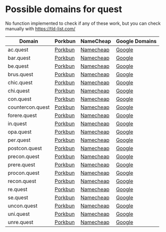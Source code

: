 # Possible domains for quest

No function implemented to check if any of these work, but you can check manually with https://tld-list.com/

| Domain | Porkbun | NameCheap | Google Domains |
|---|---|---|---|
| ac.quest | [Porkbun](https://porkbun.com/checkout/search?prb=e814663da1&tlds=&idnLanguage=&search=search&q=ac.quest) | [Namecheap](https://www.namecheap.com/domains/registration/results/?domain=ac.quest) | [Google](https://domains.google.com/registrar/search?searchTerm=ac.quest) |
| bar.quest | [Porkbun](https://porkbun.com/checkout/search?prb=e814663da1&tlds=&idnLanguage=&search=search&q=bar.quest) | [Namecheap](https://www.namecheap.com/domains/registration/results/?domain=bar.quest) | [Google](https://domains.google.com/registrar/search?searchTerm=bar.quest) |
| be.quest | [Porkbun](https://porkbun.com/checkout/search?prb=e814663da1&tlds=&idnLanguage=&search=search&q=be.quest) | [Namecheap](https://www.namecheap.com/domains/registration/results/?domain=be.quest) | [Google](https://domains.google.com/registrar/search?searchTerm=be.quest) |
| brus.quest | [Porkbun](https://porkbun.com/checkout/search?prb=e814663da1&tlds=&idnLanguage=&search=search&q=brus.quest) | [Namecheap](https://www.namecheap.com/domains/registration/results/?domain=brus.quest) | [Google](https://domains.google.com/registrar/search?searchTerm=brus.quest) |
| chic.quest | [Porkbun](https://porkbun.com/checkout/search?prb=e814663da1&tlds=&idnLanguage=&search=search&q=chic.quest) | [Namecheap](https://www.namecheap.com/domains/registration/results/?domain=chic.quest) | [Google](https://domains.google.com/registrar/search?searchTerm=chic.quest) |
| chi.quest | [Porkbun](https://porkbun.com/checkout/search?prb=e814663da1&tlds=&idnLanguage=&search=search&q=chi.quest) | [Namecheap](https://www.namecheap.com/domains/registration/results/?domain=chi.quest) | [Google](https://domains.google.com/registrar/search?searchTerm=chi.quest) |
| con.quest | [Porkbun](https://porkbun.com/checkout/search?prb=e814663da1&tlds=&idnLanguage=&search=search&q=con.quest) | [Namecheap](https://www.namecheap.com/domains/registration/results/?domain=con.quest) | [Google](https://domains.google.com/registrar/search?searchTerm=con.quest) |
| countercon.quest | [Porkbun](https://porkbun.com/checkout/search?prb=e814663da1&tlds=&idnLanguage=&search=search&q=countercon.quest) | [Namecheap](https://www.namecheap.com/domains/registration/results/?domain=countercon.quest) | [Google](https://domains.google.com/registrar/search?searchTerm=countercon.quest) |
| forere.quest | [Porkbun](https://porkbun.com/checkout/search?prb=e814663da1&tlds=&idnLanguage=&search=search&q=forere.quest) | [Namecheap](https://www.namecheap.com/domains/registration/results/?domain=forere.quest) | [Google](https://domains.google.com/registrar/search?searchTerm=forere.quest) |
| in.quest | [Porkbun](https://porkbun.com/checkout/search?prb=e814663da1&tlds=&idnLanguage=&search=search&q=in.quest) | [Namecheap](https://www.namecheap.com/domains/registration/results/?domain=in.quest) | [Google](https://domains.google.com/registrar/search?searchTerm=in.quest) |
| opa.quest | [Porkbun](https://porkbun.com/checkout/search?prb=e814663da1&tlds=&idnLanguage=&search=search&q=opa.quest) | [Namecheap](https://www.namecheap.com/domains/registration/results/?domain=opa.quest) | [Google](https://domains.google.com/registrar/search?searchTerm=opa.quest) |
| per.quest | [Porkbun](https://porkbun.com/checkout/search?prb=e814663da1&tlds=&idnLanguage=&search=search&q=per.quest) | [Namecheap](https://www.namecheap.com/domains/registration/results/?domain=per.quest) | [Google](https://domains.google.com/registrar/search?searchTerm=per.quest) |
| postcon.quest | [Porkbun](https://porkbun.com/checkout/search?prb=e814663da1&tlds=&idnLanguage=&search=search&q=postcon.quest) | [Namecheap](https://www.namecheap.com/domains/registration/results/?domain=postcon.quest) | [Google](https://domains.google.com/registrar/search?searchTerm=postcon.quest) |
| precon.quest | [Porkbun](https://porkbun.com/checkout/search?prb=e814663da1&tlds=&idnLanguage=&search=search&q=precon.quest) | [Namecheap](https://www.namecheap.com/domains/registration/results/?domain=precon.quest) | [Google](https://domains.google.com/registrar/search?searchTerm=precon.quest) |
| prere.quest | [Porkbun](https://porkbun.com/checkout/search?prb=e814663da1&tlds=&idnLanguage=&search=search&q=prere.quest) | [Namecheap](https://www.namecheap.com/domains/registration/results/?domain=prere.quest) | [Google](https://domains.google.com/registrar/search?searchTerm=prere.quest) |
| procon.quest | [Porkbun](https://porkbun.com/checkout/search?prb=e814663da1&tlds=&idnLanguage=&search=search&q=procon.quest) | [Namecheap](https://www.namecheap.com/domains/registration/results/?domain=procon.quest) | [Google](https://domains.google.com/registrar/search?searchTerm=procon.quest) |
| recon.quest | [Porkbun](https://porkbun.com/checkout/search?prb=e814663da1&tlds=&idnLanguage=&search=search&q=recon.quest) | [Namecheap](https://www.namecheap.com/domains/registration/results/?domain=recon.quest) | [Google](https://domains.google.com/registrar/search?searchTerm=recon.quest) |
| re.quest | [Porkbun](https://porkbun.com/checkout/search?prb=e814663da1&tlds=&idnLanguage=&search=search&q=re.quest) | [Namecheap](https://www.namecheap.com/domains/registration/results/?domain=re.quest) | [Google](https://domains.google.com/registrar/search?searchTerm=re.quest) |
| se.quest | [Porkbun](https://porkbun.com/checkout/search?prb=e814663da1&tlds=&idnLanguage=&search=search&q=se.quest) | [Namecheap](https://www.namecheap.com/domains/registration/results/?domain=se.quest) | [Google](https://domains.google.com/registrar/search?searchTerm=se.quest) |
| uncon.quest | [Porkbun](https://porkbun.com/checkout/search?prb=e814663da1&tlds=&idnLanguage=&search=search&q=uncon.quest) | [Namecheap](https://www.namecheap.com/domains/registration/results/?domain=uncon.quest) | [Google](https://domains.google.com/registrar/search?searchTerm=uncon.quest) |
| uni.quest | [Porkbun](https://porkbun.com/checkout/search?prb=e814663da1&tlds=&idnLanguage=&search=search&q=uni.quest) | [Namecheap](https://www.namecheap.com/domains/registration/results/?domain=uni.quest) | [Google](https://domains.google.com/registrar/search?searchTerm=uni.quest) |
| unre.quest | [Porkbun](https://porkbun.com/checkout/search?prb=e814663da1&tlds=&idnLanguage=&search=search&q=unre.quest) | [Namecheap](https://www.namecheap.com/domains/registration/results/?domain=unre.quest) | [Google](https://domains.google.com/registrar/search?searchTerm=unre.quest) |
